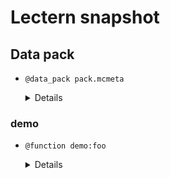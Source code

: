 # Lectern snapshot

## Data pack

- `@data_pack pack.mcmeta`

  <details>

  ```json
  {
    "pack": {
      "pack_format": 7,
      "description": ""
    }
  }
  ```

  </details>

### demo

- `@function demo:foo`

  <details>

  ```mcfunction
  say hello

  # warn   Gamemode argument should go before scores. (selector_argument_order)
  # src/data/demo/functions/foo.mcfunction:3:41
  #      2 |  
  #      3 |  execute run say hello @p[scores={tmp=1},gamemode=adventure]
  #        :                                          ^^^^^^^^^^^^^^^^^^
  # warn   Redundant `execute run` clause. (execute_run)
  # src/data/demo/functions/foo.mcfunction:3:1
  #      1 |  say hello
  #      2 |  
  #      3 |  execute run say hello @p[scores={tmp=1},gamemode=adventure]
  #        :  ^^^^^^^^^^^
  execute run say hello @p[scores={tmp=1},gamemode=adventure]

  # warn   Redundant `run execute` clause. (run_execute)
  # src/data/demo/functions/foo.mcfunction:5:20
  #      4 |  
  #      5 |  execute in the_end run execute at @a run setblock ~ ~ ~ lava
  #        :                     ^^^^^^^^^^^
  execute in the_end run execute at @a run setblock ~ ~ ~ lava
  ```

  </details>

